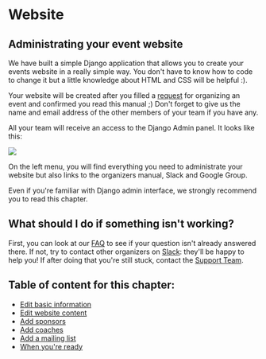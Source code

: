 # Website

## Administrating your event website

We have built a simple Django application that allows you to create your events website in a really simple way. You don't have to know how to code to change it but a little knowledge about HTML and CSS will be helpful :\).

Your website will be created after you filled a [request](https://djangogirls.org/organize/) for organizing an event and confirmed you read this manual ;\) Don't forget to give us the name and email address of the other members of your team if you have any.

All your team will receive an access to the Django Admin panel. It looks like this:

![](../.gitbook/assets/1%20%281%29.png)

On the left menu, you will find everything you need to administrate your website but also links to the organizers manual, Slack and Google Group.

Even if you're familiar with Django admin interface, we strongly recommend you to read this chapter.

## What should I do if something isn't working?

First, you can look at our [FAQ](https://faq-organizers.djangogirls.org/) to see if your question isn't already answered there. If not, try to contact other organizers on [Slack](https://djangogirls.slack.com/): they'll be happy to help you! If after doing that you're still stuck, contact the [Support Team](mailto:hello@djangogirls.org).

## Table of content for this chapter:

* [Edit basic information](basic_info.md)
* [Edit website content](content.md)
* [Add sponsors](https://github.com/djangogirls/django-girls-organizer-s-guide/tree/654c6a39f789965fbd5472b810720e6693b97cb5/website/website/sponsors.md)
* [Add coaches](https://github.com/djangogirls/django-girls-organizer-s-guide/tree/654c6a39f789965fbd5472b810720e6693b97cb5/website/website/coaches.md)
* [Add a mailing list](https://github.com/djangogirls/django-girls-organizer-s-guide/tree/654c6a39f789965fbd5472b810720e6693b97cb5/website/website/mailing_list.md)
* [When you're ready](when_ready.md)


